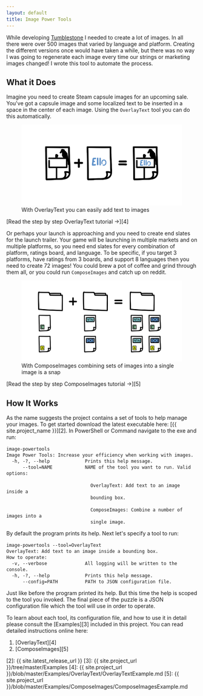 ```yaml
---
layout: default
title: Image Power Tools
---
```

While developing [Tumblestone][1] I needed to create a lot of images. In all there were over 500 images that varied by language and platform. Creating the different versions once would have taken a while, but there was no way I was going to regenerate each image every time our strings or marketing images changed! I wrote this tool to automate the process.

What it Does
---
Imagine you need to create Steam capsule images for an upcoming sale. You've got a capsule image and some localized text to be inserted in a space in the center of each image. Using the `OverlayText` tool you can do this automatically.
<figure>
    <img src="img/overlaytext-example.png" />
    <figcaption>With OverlayText you can easily add text to images</figcaption>
</figure>

[Read the step by step OverlayText tutorial →][4]

Or perhaps your launch is approaching and you need to create end slates for the launch trailer. Your game will be launching in multiple markets and on multiple platforms, so you need end slates for every combination of platform, ratings board, and language. To be specific, if you target 3 platforms, have ratings from 3 boards, and support 8 languages then you need to create 72 images! You could brew a pot of coffee and grind through them all, or you could run `ComposeImages` and catch up on reddit.
<figure>
    <img src="img/composeimages-example.png" />
    <figcaption>With ComposeImages combining sets of images into a single image is a snap</figcaption>
</figure>

[Read the step by step ComposeImages tutorial →][5]

How It Works
---
As the name suggests the project contains a set of tools to help manage your images. To get started download the latest executable here: [{{ site.project_name }}][2]. In PowerShell or Command navigate to the exe and run:

    image-powertools
    Image Power Tools: Increase your efficiency when working with images.
      -h, -?, --help             Prints this help message.
          --tool=NAME            NAME of the tool you want to run. Valid options:

                                   OverlayText: Add text to an image inside a
                                   bounding box.

                                   ComposeImages: Combine a number of images into a
                                   single image.


By default the program prints its help. Next let's specify a tool to run:

    image-powertools --tool=OverlayText
    OverlayText: Add text to an image inside a bounding box.
    How to operate:
      -v, --verbose              All logging will be written to the console.
      -h, -?, --help             Prints this help message.
          --config=PATH          PATH to JSON configuration file.

Just like before the program printed its help. But this time the help is scoped to the tool you invoked. The final piece of the puzzle is a JSON configuration file which the tool will use in order to operate.

To learn about each tool, its configuration file, and how to use it in detail please consult the [Examples][3] included in this project. You can read detailed instructions online here:

  1. [OverlayText][4]
  1. [ComposeImages][5]

[1]: http://tumblestonegame.com
[2]: {{ site.latest_release_url }}
[3]: {{ site.project_url }}/tree/master/Examples
[4]: {{ site.project_url }}/blob/master/Examples/OverlayText/OverlayTextExample.md
[5]: {{ site.project_url }}/blob/master/Examples/ComposeImages/ComposeImagesExample.md
